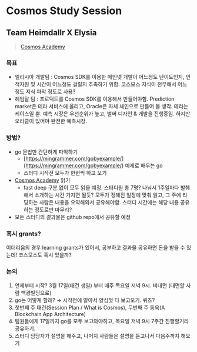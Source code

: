 # Cosmos Study Session
## Team Heimdallr X Elysia
> [Cosmos Academy](https://tutorials.cosmos.network/academy/0-welcome/)

### 목표
- 엘리시아 개발팀 : Cosmos SDK를 이용한 메인넷 개발이 어느정도 난이도인지, 인적자원 및 시간이 어느정도 걸릴지 추측하기 위함. 코스모스 지식이 전무해서 어느정도 지식 파악 정도로 사용?
- 헤임달 팀 : 프로덕트를 Cosmos SDK를 이용해서 만들어야함. Prediction market은 테라 서비스에 올리고, Oracle은 자체 체인으로 만들어 볼 생각. 테라는 케이스일 뿐. 예측 시장은 우선순위가 높고, 벌써 디자인 & 개발을 진행중임. 하지만 오라클이 있어야 완전한 예측시장.

### 방법?
- go 문법만 간단하게 파악하기
  - [https://mingrammer.com/gobyexample/](https://mingrammer.com/gobyexample/) 예제로 배우는 go
  - 스터디 시작전 모두가 한번씩 하고 오기
- [Cosmos Academy](https://tutorials.cosmos.network/academy/0-welcome/) 읽기
  - fast deep 구분 없이 모두 읽을 예정. 스터디원 총 7명? 나눠서 1주일마다 발췌해서 소개하는 시간 가지면 될듯? 모두가 정해진 일정에 맞춰 읽고, 그 주에 리딩하는 사람은 내용을 요약해와서 공유해야함. 스터디 시간에는 해당 내용 공유하는 정도로만 마무리?
- 모든 스터디의 결과물은 github repo에서 공유할 예정

### 혹시 grants?

이더리움의 경우 learning grants가 있어서, 공부하고 결과물 공유하면 돈을 받을 수 있는데!
코스모스도 혹시 있을까?

### 논의

1. 언제부터 시작? 3월 17일(태건 생일) 부터 매주 목요일 저녁 9시. 비대면 (대면할 사람 백광빌딩으로)
2. go는 어떻게 할래? → 시작전에 알아서 양심껏 다 보고오기. 퀴즈?
3. 첫번째 주 태건(Session Plan / What is Cosmos), 두번째 주 동욱(A Blockchain App Architecture)
4. 팀원들에게 17일까지 go를 모두 보고와야하고, 목요일 저녁 9시 7주간 진행할거라 공유하기.
5. 스터디 담당자가 설명을 해주고, 나머지 사람들은 설명을 듣고나서 다음주까지 해오기
